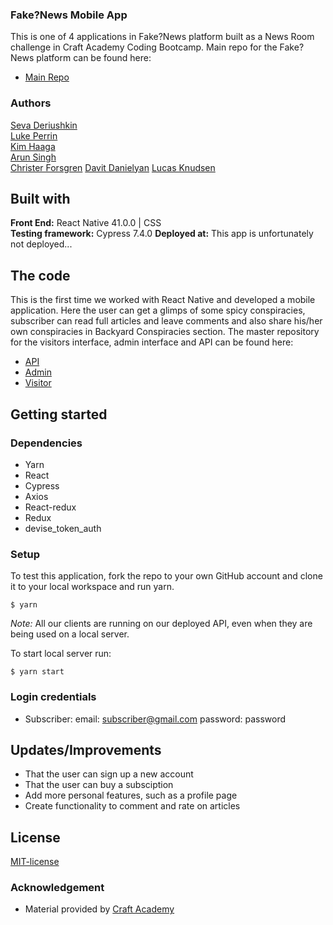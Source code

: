 ### Fake?News Mobile App
This is one of 4 applications in Fake?News platform built as a News Room challenge in Craft Academy Coding Bootcamp. Main repo for the Fake?News platform can be found here:
 * [Main Repo](https://github.com/CraftAcademy/fake_news_client_user)

### Authors
[Seva Deriushkin](https://github.com/SevaDer14)  
[Luke Perrin](https://github.com/lukeperrin10)  
[Kim Haaga](https://github.com/1CIM)  
[Arun Singh](https://github.com/arunbhalli)  
[Christer Forsgren](https://github.com/christerforsgren91)
[Davit Danielyan](https://github.com/DavDan1)
[Lucas Knudsen](https://github.com/LucasKnudsen)


## Built with
**Front End:** React Native 41.0.0 | CSS  
**Testing framework:** Cypress 7.4.0
**Deployed at:** This app is unfortunately not deployed...  

## The code   
This is the first time we worked with React Native and developed a mobile application. Here the user can get a glimps of some spicy conspiracies, subscriber can read full articles and leave comments and also share his/her own conspiracies in Backyard Conspiracies section.
The master repository for the visitors interface, admin interface and API can be found here:
* [API](https://github.com/CraftAcademy/fake_news_api)
* [Admin](https://github.com/CraftAcademy/fake_news_client_admin)
* [Visitor](https://github.com/CraftAcademy/fake_news_client_user)

## Getting started
### Dependencies  
* Yarn
* React
* Cypress
* Axios
* React-redux
* Redux
* devise_token_auth

### Setup   
To test this application, fork the repo to your own GitHub account and clone it to your local workspace and run yarn. </br>
```
$ yarn
``` 
*Note:* All our clients are running on our deployed API, even when they are being used on a local server.
 
To start local server run:
```
$ yarn start
```

### Login credentials
- Subscriber: email: subscriber@gmail.com password: password

## Updates/Improvements   
- That the user can sign up a new account
- That the user can buy a subsciption
- Add more personal features, such as a profile page 
- Create functionality to comment and rate on articles

## License  
[MIT-license](https://en.wikipedia.org/wiki/MIT_License)

### Acknowledgement  
- Material provided by [Craft Academy](https://craftacademy.se)
